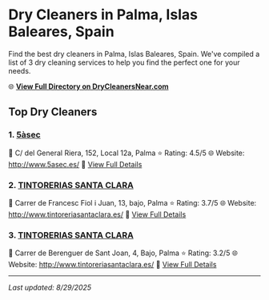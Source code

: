 # Dry Cleaners in Palma, Islas Baleares, Spain

Find the best dry cleaners in Palma, Islas Baleares, Spain. We've compiled a list of 3 dry cleaning services to help you find the perfect one for your needs.

🌐 **[View Full Directory on DryCleanersNear.com](https://drycleanersnear.com/city/Spain/Islas%20Baleares/Palma)**

## Top Dry Cleaners

### 1. [5àsec](https://drycleanersnear.com/dryCleaner/68b0e1c1033494bdc84ab38d/5-sec)
📍 C/ del General Riera, 152, Local 12a, Palma
⭐ Rating: 4.5/5
🌐 Website: http://www.5asec.es/
🔗 [View Full Details](https://drycleanersnear.com/dryCleaner/68b0e1c1033494bdc84ab38d/5-sec)

### 2. [TINTORERIAS SANTA CLARA](https://drycleanersnear.com/dryCleaner/68b0e0e5033494bdc84ab024/tintorerias-santa-clara)
📍 Carrer de Francesc Fiol i Juan, 13, bajo, Palma
⭐ Rating: 3.7/5
🌐 Website: http://www.tintoreriasantaclara.es/
🔗 [View Full Details](https://drycleanersnear.com/dryCleaner/68b0e0e5033494bdc84ab024/tintorerias-santa-clara)

### 3. [TINTORERIAS SANTA CLARA](https://drycleanersnear.com/dryCleaner/68b0e150033494bdc84ab1b7/tintorerias-santa-clara)
📍 Carrer de Berenguer de Sant Joan, 4, Bajo, Palma
⭐ Rating: 3.2/5
🌐 Website: http://www.tintoreriasantaclara.es/
🔗 [View Full Details](https://drycleanersnear.com/dryCleaner/68b0e150033494bdc84ab1b7/tintorerias-santa-clara)


---

*Last updated: 8/29/2025*
